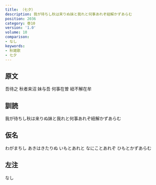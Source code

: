 ```yaml
---
title: （七夕）
description: 我が待ちし秋は来りぬ妹と我れと何事あれぞ紐解かずあらむ
position: 2036
category: 巻10
version: '1.0'
volume: 10
comparison:
- なし
keywords:
- 秋雑歌
- 七夕
---
```


## 原文

吾待之 秋者来沼 妹与吾 何事在曽 紐不解在牟

## 訓読

我が待ちし秋は来りぬ妹と我れと何事あれぞ紐解かずあらむ

## 仮名

わがまちし あきはきたりぬ いもとあれと なにことあれぞ ひもとかずあらむ

## 左注

なし
